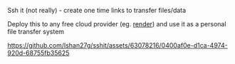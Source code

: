 Ssh it (not really)  - create one time links to transfer files/data

Deploy this to any free cloud provider (eg. [render](https://render.com/)) and use it as a personal file transfer system 




https://github.com/Ishan27g/sshit/assets/63078216/0400af0e-d1ca-4974-920d-68755fb35625

